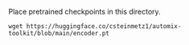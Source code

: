 Place pretrained checkpoints in this directory. 

```
wget https://huggingface.co/csteinmetz1/automix-toolkit/blob/main/encoder.pt
```